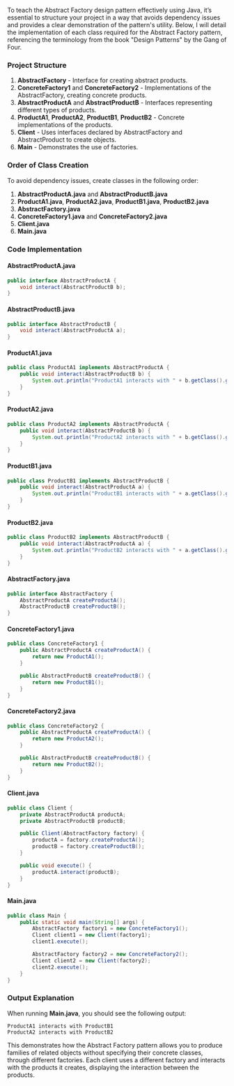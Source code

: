 To teach the Abstract Factory design pattern effectively using Java, it’s essential to structure your project in a way that avoids dependency issues and provides a clear demonstration of the pattern's utility. Below, I will detail the implementation of each class required for the Abstract Factory pattern, referencing the terminology from the book "Design Patterns" by the Gang of Four.

### Project Structure

1. **AbstractFactory** - Interface for creating abstract products.
2. **ConcreteFactory1** and **ConcreteFactory2** - Implementations of the AbstractFactory, creating concrete products.
3. **AbstractProductA** and **AbstractProductB** - Interfaces representing different types of products.
4. **ProductA1**, **ProductA2**, **ProductB1**, **ProductB2** - Concrete implementations of the products.
5. **Client** - Uses interfaces declared by AbstractFactory and AbstractProduct to create objects.
6. **Main** - Demonstrates the use of factories.

### Order of Class Creation

To avoid dependency issues, create classes in the following order:

1. **AbstractProductA.java** and **AbstractProductB.java**
2. **ProductA1.java**, **ProductA2.java**, **ProductB1.java**, **ProductB2.java**
3. **AbstractFactory.java**
4. **ConcreteFactory1.java** and **ConcreteFactory2.java**
5. **Client.java**
6. **Main.java**

### Code Implementation

#### AbstractProductA.java
```java
public interface AbstractProductA {
    void interact(AbstractProductB b);
}
```

#### AbstractProductB.java
```java
public interface AbstractProductB {
    void interact(AbstractProductA a);
}
```

#### ProductA1.java
```java
public class ProductA1 implements AbstractProductA {
    public void interact(AbstractProductB b) {
        System.out.println("ProductA1 interacts with " + b.getClass().getSimpleName());
    }
}
```

#### ProductA2.java
```java
public class ProductA2 implements AbstractProductA {
    public void interact(AbstractProductB b) {
        System.out.println("ProductA2 interacts with " + b.getClass().getSimpleName());
    }
}
```

#### ProductB1.java
```java
public class ProductB1 implements AbstractProductB {
    public void interact(AbstractProductA a) {
        System.out.println("ProductB1 interacts with " + a.getClass().getSimpleName());
    }
}
```

#### ProductB2.java
```java
public class ProductB2 implements AbstractProductB {
    public void interact(AbstractProductA a) {
        System.out.println("ProductB2 interacts with " + a.getClass().getSimpleName());
    }
}
```

#### AbstractFactory.java
```java
public interface AbstractFactory {
    AbstractProductA createProductA();
    AbstractProductB createProductB();
}
```

#### ConcreteFactory1.java

```java
public class ConcreteFactory1 {
    public AbstractProductA createProductA() {
        return new ProductA1();
    }

    public AbstractProductB createProductB() {
        return new ProductB1();
    }
}
```

#### ConcreteFactory2.java

```java
public class ConcreteFactory2 {
    public AbstractProductA createProductA() {
        return new ProductA2();
    }

    public AbstractProductB createProductB() {
        return new ProductB2();
    }
}
```

#### Client.java
```java
public class Client {
    private AbstractProductA productA;
    private AbstractProductB productB;

    public Client(AbstractFactory factory) {
        productA = factory.createProductA();
        productB = factory.createProductB();
    }

    public void execute() {
        productA.interact(productB);
    }
}
```

#### Main.java
```java
public class Main {
    public static void main(String[] args) {
        AbstractFactory factory1 = new ConcreteFactory1();
        Client client1 = new Client(factory1);
        client1.execute();

        AbstractFactory factory2 = new ConcreteFactory2();
        Client client2 = new Client(factory2);
        client2.execute();
    }
}
```

### Output Explanation

When running **Main.java**, you should see the following output:
```
ProductA1 interacts with ProductB1
ProductA2 interacts with ProductB2
```
This demonstrates how the Abstract Factory pattern allows you to produce families of related objects without specifying their concrete classes, through different factories. Each client uses a different factory and interacts with the products it creates, displaying the interaction between the products.
